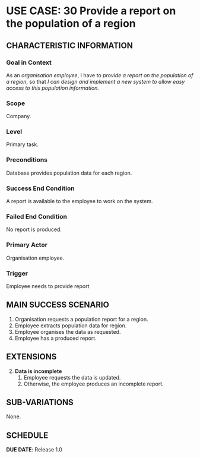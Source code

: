 # USE CASE: 30 Provide a report on the population of a region

## CHARACTERISTIC INFORMATION

### Goal in Context

As an *organisation employee*, I have to *provide a report on the population of a region*, so that *I can design and implement a new system to allow easy access to this population information.*

### Scope

Company. 

### Level

Primary task.

### Preconditions

Database provides population data for each region.

### Success End Condition

A report is available to the employee to work on the system.

### Failed End Condition

No report is produced.

### Primary Actor

Organisation employee.

### Trigger

Employee needs to provide report 

## MAIN SUCCESS SCENARIO

1. Organisation requests a population report for a region.
2. Employee extracts population data for region.
3. Employee organises the data as requested.
4. Employee has a produced report.

## EXTENSIONS

2. **Data is incomplete**
    1. Employee requests the data is updated.
    2. Otherwise, the employee produces an incomplete report.
   
## SUB-VARIATIONS

None.

## SCHEDULE

**DUE DATE**: Release 1.0